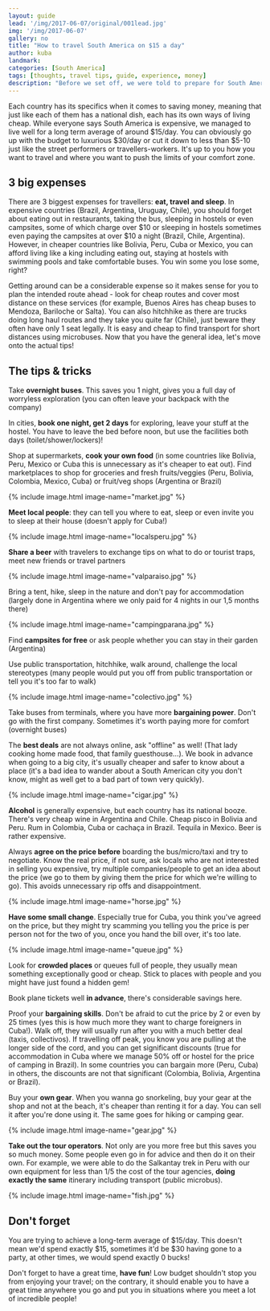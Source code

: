 ```yaml
---
layout: guide
lead: '/img/2017-06-07/original/001lead.jpg'
img: '/img/2017-06-07'
gallery: no
title: "How to travel South America on $15 a day​"
author: kuba
landmark: 
categories: [South America]
tags: [thoughts, travel tips, guide, experience, money]
description: "Before we set off, we were told to prepare for South America being expensive. So we did, we took a tent, camping gear and were ready for a bit of discomfort in order to fit in our budget. The worst thing to happen was to run out of cash and go home. That didn't happen and today, 7 months later, we can share our experience and some tips & tricks on cheap but fun travel!"
---
```


Each country has its specifics when it comes to saving money, meaning that just like each of them has a national dish, each has its own ways of living cheap. While everyone says South America is expensive, we managed to live well for a long term average of around $15/day. You can obviously go up with the budget to luxurious $30/day or cut it down to less than $5-10 just like the street performers or travellers-workers. It's up to you how you want to travel and where you want to push the limits of your comfort zone. 

## 3 big expenses

There are 3 biggest expenses for travellers: **eat, travel and sleep**. In expensive countries (Brazil, Argentina, Uruguay, Chile), you should forget about eating out in restaurants, taking the bus, sleeping in hostels or even campsites, some of which charge over $10 or sleeping in hostels sometimes even paying the campsites at over $10 a night (Brazil, Chile, Argentina). However, in cheaper countries like Bolivia, Peru, Cuba or Mexico, you can afford living like a king including eating out, staying at hostels with swimming pools and take comfortable buses. You win some you lose some, right?

Getting around can be a considerable expense so it makes sense for you to plan the intended route ahead - look for cheap routes and cover most distance on these services (for example, Buenos Aires has cheap buses to Mendoza, Bariloche or Salta). You can also hitchhike as there are trucks doing long haul routes and they take you quite far (Chile), just beware they often have only 1 seat legally. It is easy and cheap to find transport for short distances using microbuses. Now that you have the general idea, let's move onto the actual tips!

## The tips & tricks

Take **overnight buses**. This saves you 1 night, gives you a full day of worryless exploration (you can often leave your backpack with the company)

In cities, **book one night, get 2 days** for exploring, leave your stuff at the hostel. You have to leave the bed before noon, but use the facilities both days (toilet/shower/lockers)!

Shop at supermarkets, **cook your own food** (in some countries like Bolivia, Peru, Mexico or Cuba this is unnecessary as it's cheaper to eat out). Find marketplaces to shop for groceries and fresh fruits/veggies (Peru, Bolivia, Colombia, Mexico, Cuba) or fruit/veg shops (Argentina or Brazil)

{% include image.html image-name="market.jpg" %}

**Meet local people**: they can tell you where to eat, sleep or even invite you to sleep at their house (doesn't apply for Cuba!)

{% include image.html image-name="localsperu.jpg" %}

**Share a beer** with travelers to exchange tips on what to do or tourist traps, meet new friends or travel partners

{% include image.html image-name="valparaiso.jpg" %}

Bring a tent, hike, sleep in the nature and don't pay for accommodation (largely done in Argentina where we only paid for 4 nights in our 1,5 months there)

{% include image.html image-name="campingparana.jpg" %}

Find **campsites for free** or ask people whether you can stay in their garden (Argentina)

Use public transportation, hitchhike, walk around, challenge the local stereotypes (many people would put you off from public transportation or tell you it's too far to walk)

{% include image.html image-name="colectivo.jpg" %}

Take buses from terminals, where you have more **bargaining power**. Don't go with the first company. Sometimes it's worth paying more for comfort (overnight buses)

The **best deals** are not always online, ask "offline" as well! (That lady cooking home made food, that family guesthouse…). We book in advance when going to a big city, it's usually cheaper and safer to know about a place (it's a bad idea to wander about a South American city you don't know, might as well get to a bad part of town very quickly).

{% include image.html image-name="cigar.jpg" %}

**Alcohol** is generally expensive, but each country has its national booze. There's very cheap wine in Argentina and Chile. Cheap pisco in Bolivia and Peru. Rum in Colombia, Cuba or cachaça in Brazil. Tequila in Mexico. Beer is rather expensive. 

Always **agree on the price before** boarding the bus/micro/taxi and try to negotiate. Know the real price, if not sure, ask locals who are not interested in selling you expensive, try multiple companies/people to get an idea about the price (we go to them by giving them the price for which we're willing to go). This avoids unnecessary rip offs and disappointment.

{% include image.html image-name="horse.jpg" %}

**Have some small change**. Especially true for Cuba, you think you've agreed on the price, but they might try scamming you telling you the price is per person not for the two of you, once you hand the bill over, it's too late.

{% include image.html image-name="queue.jpg" %}

Look for **crowded places** or queues full of people, they usually mean something exceptionally good or cheap. Stick to places with people and you might have just found a hidden gem!

Book plane tickets well **in advance**, there's considerable savings here.

Proof your **bargaining skills**. Don't be afraid to cut the price by 2 or even by 25 times (yes this is how much more they want to charge foreigners in Cuba!). Walk off, they will usually run after you with a much better deal (taxis, collectivos). If travelling off peak, you know you are pulling at the longer side of the cord, and you can get significant discounts (true for accommodation in Cuba where we manage 50% off or hostel for the price of camping in Brazil). In some countries you can bargain more (Peru, Cuba) in others, the discounts are not that significant (Colombia, Bolivia, Argentina or Brazil). 

Buy your **own gear**. When you wanna go snorkeling, buy your gear at the shop and not at the beach, it's cheaper than renting it for a day. You can sell it after you're done using it. The same goes for hiking or camping gear. 

{% include image.html image-name="gear.jpg" %}

**Take out the tour operators**. Not only are you more free but this saves you so much money. Some people even go in for advice and then do it on their own. For example, we were able to do the Salkantay trek in Peru with our own equipment for less than 1/5 the cost of the tour agencies, **doing exactly the same** itinerary including transport (public microbus).

{% include image.html image-name="fish.jpg" %}

## Don't forget

You are trying to achieve a long-term average of $15/day. This doesn't mean we'd spend exactly $15, sometimes it'd be $30 having gone to a party, at other times, we would spend exactly 0 bucks!

Don't forget to have a great time, **have fun**! Low budget shouldn't stop you from enjoying your travel; on the contrary, it should enable you to have a great time anywhere you go and put you in situations where you meet a lot of incredible people! 
